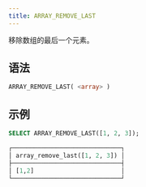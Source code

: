 ```yaml
---
title: ARRAY_REMOVE_LAST
---
```


移除数组的最后一个元素。

## 语法

```sql
ARRAY_REMOVE_LAST( <array> )
```

## 示例

```sql
SELECT ARRAY_REMOVE_LAST([1, 2, 3]);

┌──────────────────────────────┐
│ array_remove_last([1, 2, 3]) │
├──────────────────────────────┤
│ [1,2]                        │
└──────────────────────────────┘
```
